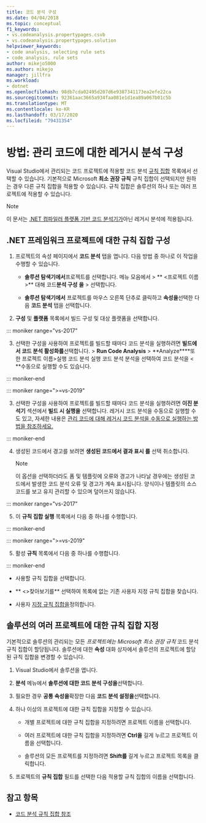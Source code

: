 ```yaml
---
title: 코드 분석 구성
ms.date: 04/04/2018
ms.topic: conceptual
f1_keywords:
- vs.codeanalysis.propertypages.csvb
- vs.codeanalysis.propertypages.solution
helpviewer_keywords:
- code analysis, selecting rule sets
- code analysis, rule sets
author: mikejo5000
ms.author: mikejo
manager: jillfra
ms.workload:
- dotnet
ms.openlocfilehash: 98db7cda02495d207d6e9387341173ea2efe22ca
ms.sourcegitcommit: 92361aac3665a934faa081e1d1ea89a067b01c5b
ms.translationtype: MT
ms.contentlocale: ko-KR
ms.lasthandoff: 03/17/2020
ms.locfileid: "79431354"
---
```

# <a name="how-to-configure-legacy-analysis-for-managed-code"></a>방법: 관리 코드에 대한 레거시 분석 구성

Visual Studio에서 관리되는 코드 프로젝트에 적용할 코드 분석 [규칙 집합](../code-quality/rule-set-reference.md) 목록에서 선택할 수 있습니다. 기본적으로 Microsoft **최소 권장 규칙** 규칙 집합이 선택되지만 원하는 경우 다른 규칙 집합을 적용할 수 있습니다. 규칙 집합은 솔루션의 하나 또는 여러 프로젝트에 적용할 수 있습니다.

> [!NOTE]
> 이 문서는 [.NET 컴파일러 플랫폼 기반 코드 분석기가](use-roslyn-analyzers.md)아닌 레거시 분석에 적용됩니다.

## <a name="configure-a-rule-set-for-a-net-framework-project"></a>.NET 프레임워크 프로젝트에 대한 규칙 집합 구성

1. 프로젝트의 속성 페이지에서 **코드 분석** 탭을 엽니다. 다음 방법 중 하나로 이 작업을 수행할 수 있습니다.

   - **솔루션 탐색기에서**프로젝트를 선택합니다. 메뉴 모음에서 > ** \<프로젝트 이름>** 대해 코드**분석 구성** **을** > 선택합니다.

   - **솔루션 탐색기에서** 프로젝트를 마우스 오른쪽 단추로 클릭하고 **속성을**선택한 다음 **코드 분석** 탭을 선택합니다.

2. **구성** 및 **플랫폼** 목록에서 빌드 구성 및 대상 플랫폼을 선택합니다.

::: moniker range="vs-2017"

3. 선택한 구성을 사용하여 프로젝트를 빌드할 때마다 코드 분석을 실행하려면 **빌드에서 코드 분석 활성화를**선택합니다.  > **Run Code Analysis** >  **Analyze****또한 프로젝트 이름>실행 코드 분석 실행 코드 분석 분석을 선택하여 코드 분석을 \< **수동으로 실행할 수도 있습니다.

::: moniker-end

::: moniker range=">=vs-2019"

3. 선택한 구성을 사용하여 프로젝트를 빌드할 때마다 코드 분석을 실행하려면 **이진 분석기** 섹션에서 **빌드 시 실행을** 선택합니다. 레거시 코드 분석을 수동으로 실행할 수도 있고, 자세한 내용은 [관리 코드에 대해 레거시 코드 분석을 수동으로 실행하는 방법을 참조하세요.](how-to-run-legacy-code-analysis-manually-for-managed-code.md)

::: moniker-end

4. 생성된 코드에서 경고를 보려면 **생성된 코드에서 결과 표시 를** 선택 취소합니다.

    > [!NOTE]
    > 이 옵션을 선택하더라도 폼 및 템플릿에 오류와 경고가 나타날 경우에는 생성된 코드에서 발생한 코드 분석 오류 및 경고가 계속 표시됩니다. 양식이나 템플릿의 소스 코드를 보고 유지 관리할 수 있으며 덮어쓰지 않습니다.

::: moniker range="vs-2017"

5. 이 **규칙 집합 실행** 목록에서 다음 중 하나를 수행합니다.

::: moniker-end

::: moniker range=">=vs-2019"

5. 활성 **규칙** 목록에서 다음 중 하나를 수행합니다.

::: moniker-end

   - 사용할 규칙 집합을 선택합니다.

   - ** \<>찾아보기를** 선택하여 목록에 없는 기존 사용자 지정 규칙 집합을 찾습니다.

   - 사용자 [지정 규칙 집합을](../code-quality/how-to-create-a-custom-rule-set.md)정의합니다.

## <a name="specify-rule-sets-for-multiple-projects-in-a-solution"></a>솔루션의 여러 프로젝트에 대한 규칙 집합 지정

기본적으로 솔루션의 관리되는 모든 *프로젝트에는 Microsoft 최소 권장 규칙* 코드 분석 규칙 집합이 할당됩니다. 솔루션에 대한 **속성** 대화 상자에서 솔루션의 프로젝트에 할당된 규칙 집합을 변경할 수 있습니다.

1. Visual Studio에서 솔루션을 엽니다.

2. **분석** 메뉴에서 **솔루션에 대한 코드 분석 구성을**선택합니다.

3. 필요한 경우 **공통 속성을**확장한 다음 **코드 분석 설정을**선택합니다.

4. 하나 이상의 프로젝트에 대한 규칙 집합을 지정할 수 있습니다.

    - 개별 프로젝트에 대한 규칙 집합을 지정하려면 프로젝트 이름을 선택합니다.

    - 여러 프로젝트에 대한 규칙 집합을 지정하려면 **Ctrl을** 길게 누르고 프로젝트 이름을 선택합니다.

    - 솔루션의 모든 프로젝트를 지정하려면 **Shift를** 길게 누르고 프로젝트 목록을 클릭합니다.

5. 프로젝트의 **규칙 집합** 필드를 선택한 다음 적용할 규칙 집합의 이름을 선택합니다.

## <a name="see-also"></a>참고 항목

- [코드 분석 규칙 집합 참조](../code-quality/rule-set-reference.md)
